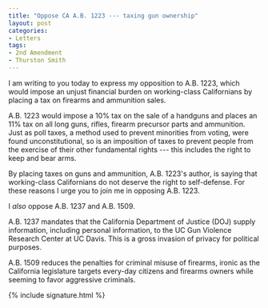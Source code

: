 ```yaml
---
title: "Oppose CA A.B. 1223 --- taxing gun ownership"
layout: post
categories:
- Letters
tags:
- 2nd Amendment
- Thurston Smith
---
```


I am writing to you today to express my opposition to A.B. 1223, which would impose an unjust financial burden on working-class Californians by placing a tax on firearms and ammunition sales.

A.B. 1223 would impose a 10% tax on the sale of a handguns and places an 11% tax on all long guns, rifles, firearm precursor parts and ammunition. Just as poll taxes, a method used to prevent minorities from voting, were found unconstitutional, so is an imposition of taxes to prevent people from the exercise of their other fundamental rights --- this includes the right to keep and bear arms.

By placing taxes on guns and ammunition, A.B. 1223's author, is saying that working-class Californians do not deserve the right to self-defense. For these reasons I urge you to join me in opposing A.B. 1223.

I *also* oppose A.B. 1237 and A.B. 1509.

A.B. 1237 mandates that the California Department of Justice (DOJ) supply information, including personal information, to the UC Gun Violence Research Center at UC Davis. This is a gross invasion of privacy for political purposes.

A.B. 1509 reduces the penalties for criminal misuse of firearms, ironic as the California legislature targets every-day citizens and firearms owners while seeming to favor aggressive criminals.

{% include signature.html %}
